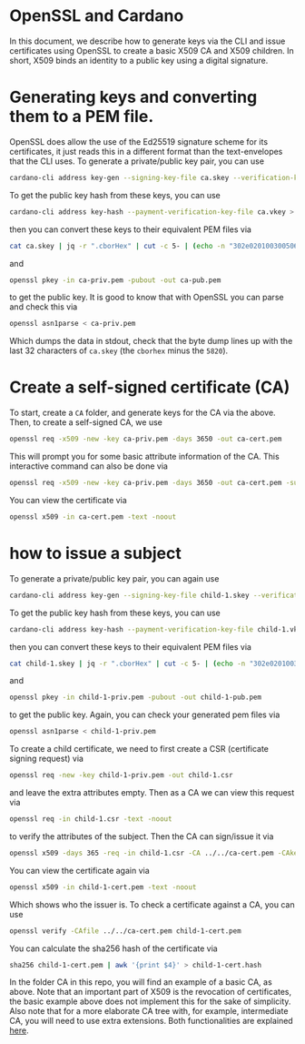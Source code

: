 # OpenSSL and Cardano
In this document, we describe how to generate keys via the CLI and issue certificates using OpenSSL to create a basic X509 CA and X509 children. In short, X509 binds an identity to a public key using a digital signature.

# Generating keys and converting them to a PEM file.
OpenSSL does allow the use of the Ed25519 signature scheme for its certificates, it just reads this in a different format than the text-envelopes that the CLI uses. To generate a private/public key pair, you can use
```bash
cardano-cli address key-gen --signing-key-file ca.skey --verification-key-file ca.vkey
```
To get the public key hash from these keys, you can use
```bash
cardano-cli address key-hash --payment-verification-key-file ca.vkey > ca.keyhash
```
then you can convert these keys to their equivalent PEM files via
```bash
cat ca.skey | jq -r ".cborHex" | cut -c 5- | (echo -n "302e020100300506032b657004220420" && cat) | xxd -r -p | base64 | (echo "-----BEGIN PRIVATE KEY-----" && cat) | (cat && echo "-----END PRIVATE KEY-----") > ca-priv.pem
```
and
```bash
openssl pkey -in ca-priv.pem -pubout -out ca-pub.pem
```
to get the public key. It is good to know that with OpenSSL you can parse and check this via
```bash
openssl asn1parse < ca-priv.pem
```
Which dumps the data in stdout, check that the byte dump lines up with the last 32 characters of `ca.skey` (the `cborhex` minus the `5820`).

# Create a self-signed certificate (CA)
To start, create a `CA` folder, and generate keys for the CA via the above. Then, to create a self-signed CA, we use 
```bash
openssl req -x509 -new -key ca-priv.pem -days 3650 -out ca-cert.pem
```
This will prompt you for some basic attribute information of the CA. This interactive command can also be done via
```bash
openssl req -x509 -new -key ca-priv.pem -days 3650 -out ca-cert.pem -subj "/C=NL/ST=YourState/L=YourCity/O=YourOrganization/OU=YourOrganizationalUnit/CN=YourCommonName"
```
You can view the certificate via
```bash
openssl x509 -in ca-cert.pem -text -noout
```
# how to issue a subject
To generate a private/public key pair, you can again use
```bash
cardano-cli address key-gen --signing-key-file child-1.skey --verification-key-file child-1.vkey
```
To get the public key hash from these keys, you can use
```bash
cardano-cli address key-hash --payment-verification-key-file child-1.vkey > child-1.keyhasash
```
then you can convert these keys to their equivalent PEM files via
```bash
cat child-1.skey | jq -r ".cborHex" | cut -c 5- | (echo -n "302e020100300506032b657004220420" && cat) | xxd -r -p | base64 | (echo "-----BEGIN PRIVATE KEY-----" && cat) | (cat && echo "-----END PRIVATE KEY-----") > child-1-priv.pem
```
and
```bash
openssl pkey -in child-1-priv.pem -pubout -out child-1-pub.pem
```
to get the public key. Again, you can check your generated pem files via
```bash
openssl asn1parse < child-1-priv.pem
```
To create a child certificate, we need to first create a CSR (certificate signing request) via
```bash
openssl req -new -key child-1-priv.pem -out child-1.csr
```
and leave the extra attributes empty. Then as a CA we can view this request via
```bash
openssl req -in child-1.csr -text -noout
```
to verify the attributes of the subject. Then the CA can sign/issue it via
```bash
openssl x509 -days 365 -req -in child-1.csr -CA ../../ca-cert.pem -CAkey ../../ca-priv.pem -out child-1-cert.pem
```
You can view the certificate again via
```bash
openssl x509 -in child-1-cert.pem -text -noout
```
Which shows who the issuer is. To check a certificate against a CA, you can use
```bash
openssl verify -CAfile ../../ca-cert.pem child-1-cert.pem
```
You can calculate the sha256 hash of the certificate via
```bash
sha256 child-1-cert.pem | awk '{print $4}' > child-1-cert.hash
```
In the folder CA in this repo, you will find an example of a basic CA, as above. Note that an important part of X509 is the revocation of certificates, the basic example above does not implement this for the sake of simplicity. Also note that for a more elaborate CA tree with, for example, intermediate CA, you will need to use extra extensions. Both functionalities are explained [here](https://openssl-ca.readthedocs.io/en/latest/introduction.html).
